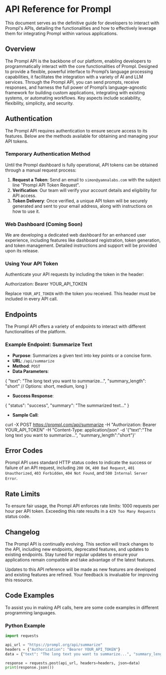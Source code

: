 # API Reference for Prompl

This document serves as the definitive guide for developers to interact with Prompl's APIs, detailing the functionalities and how to effectively leverage them for integrating Prompl within various applications.

## Overview

The Prompl API is the backbone of our platform, enabling developers to programmatically interact with the core functionalities of Prompl. Designed to provide a flexible, powerful interface to Prompl’s language processing capabilities, it facilitates the integration with a variety of AI and LLM services. Through the Prompl API, you can send prompts, receive responses, and harness the full power of Prompl’s language-agnostic framework for building custom applications, integrating with existing systems, or automating workflows. Key aspects include scalability, flexibility, simplicity, and security.

## Authentication

The Prompl API requires authentication to ensure secure access to its features. Below are the methods available for obtaining and managing your API tokens.

### Temporary Authentication Method

Until the Prompl dashboard is fully operational, API tokens can be obtained through a manual request process:
1. **Request a Token**: Send an email to `simon@yamnalabs.com` with the subject line "Prompl API Token Request".
2. **Verification**: Our team will verify your account details and eligibility for API access.
3. **Token Delivery**: Once verified, a unique API token will be securely generated and sent to your email address, along with instructions on how to use it.

### Web Dashboard (Coming Soon)

We are developing a dedicated web dashboard for an enhanced user experience, including features like dashboard registration, token generation, and token management. Detailed instructions and support will be provided upon its release.

### Using Your API Token

Authenticate your API requests by including the token in the header:

Authorization: Bearer YOUR_API_TOKEN

Replace `YOUR_API_TOKEN` with the token you received. This header must be included in every API call.

## Endpoints

The Prompl API offers a variety of endpoints to interact with different functionalities of the platform. 

### Example Endpoint: Summarize Text

- **Purpose**: Summarizes a given text into key points or a concise form.
- **URL**: `/api/summarize`
- **Method**: `POST`
- **Data Parameters**:

{
"text": "The long text you want to summarize...",
"summary_length": "short" // Options: short, medium, long
}

- **Success Response**:

{
"status": "success",
"summary": "The summarized text..."
}

- **Sample Call**:

curl -X POST https://prompl.com/api/summarize
-H "Authorization: Bearer YOUR_API_TOKEN"
-H "Content-Type: application/json"
-d '{"text":"The long text you want to summarize...", "summary_length":"short"}'


## Error Codes

Prompl API uses standard HTTP status codes to indicate the success or failure of an API request, including `200 OK`, `400 Bad Request`, `401 Unauthorized`, `403 Forbidden`, `404 Not Found`, and `500 Internal Server Error`.

## Rate Limits

To ensure fair usage, the Prompl API enforces rate limits: 1000 requests per hour per API token. Exceeding this rate results in a `429 Too Many Requests` status code.

## Changelog

The Prompl API is continually evolving. This section will track changes to the API, including new endpoints, deprecated features, and updates to existing endpoints. Stay tuned for regular updates to ensure your applications remain compatible and take advantage of the latest features.

Updates to this API reference will be made as new features are developed and existing features are refined. Your feedback is invaluable for improving this resource.

## Code Examples

To assist you in making API calls, here are some code examples in different programming languages.

### Python Example

```python
import requests

api_url = "https://prompl.org/api/summarize"
headers = {"Authorization": "Bearer YOUR_API_TOKEN"}
data = {"text": "The long text you want to summarize...", "summary_length": "short"}

response = requests.post(api_url, headers=headers, json=data)
print(response.json())





